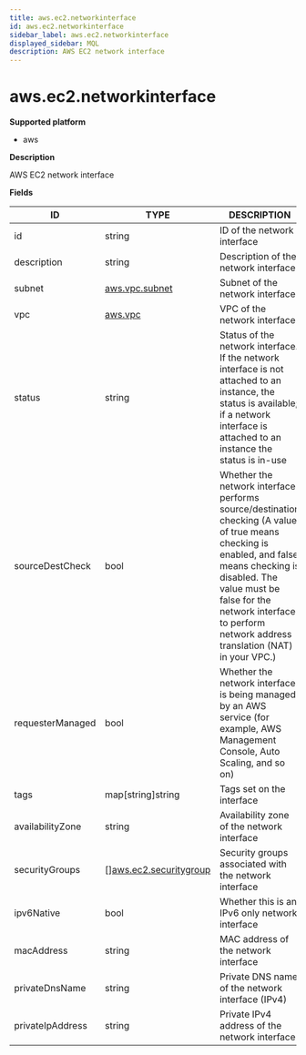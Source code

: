 ```yaml
---
title: aws.ec2.networkinterface
id: aws.ec2.networkinterface
sidebar_label: aws.ec2.networkinterface
displayed_sidebar: MQL
description: AWS EC2 network interface
---
```


# aws.ec2.networkinterface

**Supported platform**

- aws

**Description**

AWS EC2 network interface

**Fields**

| ID               | TYPE                                                        | DESCRIPTION                                                                                                                                                                                                                                                       |
| ---------------- | ----------------------------------------------------------- | ----------------------------------------------------------------------------------------------------------------------------------------------------------------------------------------------------------------------------------------------------------------- |
| id               | string                                                      | ID of the network interface                                                                                                                                                                                                                                       |
| description      | string                                                      | Description of the network interface                                                                                                                                                                                                                              |
| subnet           | [aws.vpc.subnet](aws.vpc.subnet.md)                         | Subnet of the network interface                                                                                                                                                                                                                                   |
| vpc              | [aws.vpc](aws.vpc.md)                                       | VPC of the network interface                                                                                                                                                                                                                                      |
| status           | string                                                      | Status of the network interface. If the network interface is not attached to an instance, the status is available; if a network interface is attached to an instance the status is in-use                                                                         |
| sourceDestCheck  | bool                                                        | Whether the network interface performs source/destination checking (A value of true means checking is enabled, and false means checking is disabled. The value must be false for the network interface to perform network address translation (NAT) in your VPC.) |
| requesterManaged | bool                                                        | Whether the network interface is being managed by an AWS service (for example, AWS Management Console, Auto Scaling, and so on)                                                                                                                                   |
| tags             | map[string]string                                           | Tags set on the interface                                                                                                                                                                                                                                         |
| availabilityZone | string                                                      | Availability zone of the network interface                                                                                                                                                                                                                        |
| securityGroups   | &#91;&#93;[aws.ec2.securitygroup](aws.ec2.securitygroup.md) | Security groups associated with the network interface                                                                                                                                                                                                             |
| ipv6Native       | bool                                                        | Whether this is an IPv6 only network interface                                                                                                                                                                                                                    |
| macAddress       | string                                                      | MAC address of the network interface                                                                                                                                                                                                                              |
| privateDnsName   | string                                                      | Private DNS name of the network interface (IPv4)                                                                                                                                                                                                                  |
| privateIpAddress | string                                                      | Private IPv4 address of the network interface                                                                                                                                                                                                                     |
